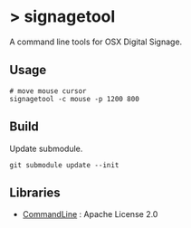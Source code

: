 # > signagetool

A command line tools for OSX Digital Signage.

## Usage

```
# move mouse cursor
signagetool -c mouse -p 1200 800
```

## Build

Update submodule.

```
git submodule update --init
```

## Libraries

- [CommandLine](https://github.com/jatoben/CommandLine) : Apache License 2.0